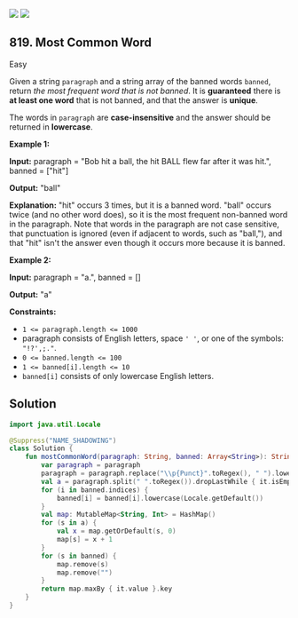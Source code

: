 [![](https://img.shields.io/github/stars/javadev/LeetCode-in-Kotlin?label=Stars&style=flat-square)](https://github.com/javadev/LeetCode-in-Kotlin)
[![](https://img.shields.io/github/forks/javadev/LeetCode-in-Kotlin?label=Fork%20me%20on%20GitHub%20&style=flat-square)](https://github.com/javadev/LeetCode-in-Kotlin/fork)

## 819\. Most Common Word

Easy

Given a string `paragraph` and a string array of the banned words `banned`, return _the most frequent word that is not banned_. It is **guaranteed** there is **at least one word** that is not banned, and that the answer is **unique**.

The words in `paragraph` are **case-insensitive** and the answer should be returned in **lowercase**.

**Example 1:**

**Input:** paragraph = "Bob hit a ball, the hit BALL flew far after it was hit.", banned = ["hit"]

**Output:** "ball"

**Explanation:** "hit" occurs 3 times, but it is a banned word. "ball" occurs twice (and no other word does), so it is the most frequent non-banned word in the paragraph. Note that words in the paragraph are not case sensitive, that punctuation is ignored (even if adjacent to words, such as "ball,"), and that "hit" isn't the answer even though it occurs more because it is banned.

**Example 2:**

**Input:** paragraph = "a.", banned = []

**Output:** "a"

**Constraints:**

*   `1 <= paragraph.length <= 1000`
*   paragraph consists of English letters, space `' '`, or one of the symbols: `"!?',;."`.
*   `0 <= banned.length <= 100`
*   `1 <= banned[i].length <= 10`
*   `banned[i]` consists of only lowercase English letters.

## Solution

```kotlin
import java.util.Locale

@Suppress("NAME_SHADOWING")
class Solution {
    fun mostCommonWord(paragraph: String, banned: Array<String>): String {
        var paragraph = paragraph
        paragraph = paragraph.replace("\\p{Punct}".toRegex(), " ").lowercase(Locale.getDefault())
        val a = paragraph.split(" ".toRegex()).dropLastWhile { it.isEmpty() }.toTypedArray()
        for (i in banned.indices) {
            banned[i] = banned[i].lowercase(Locale.getDefault())
        }
        val map: MutableMap<String, Int> = HashMap()
        for (s in a) {
            val x = map.getOrDefault(s, 0)
            map[s] = x + 1
        }
        for (s in banned) {
            map.remove(s)
            map.remove("")
        }
        return map.maxBy { it.value }.key
    }
}
```